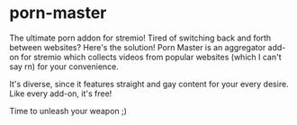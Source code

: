 # porn-master
The ultimate porn addon for stremio!
Tired of switching back and forth between websites? Here's the solution!
Porn Master is an aggregator add-on for stremio which collects videos from popular websites (which I can't say rn) for your convenience.

It's diverse, since it features straight and gay content for your every desire. Like every add-on, it's free!

Time to unleash your weapon ;)

